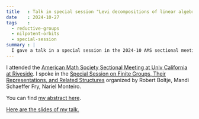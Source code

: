 ```yaml
---
title   : Talk in special session "Levi decompositions of linear algebraic groups"
date    : 2024-10-27
tags    :
  - reductive-groups
  - nilpotent-orbits
  - special-session
summary : |
  I gave a talk in a special session in the 2024-10 AMS sectional meeting at UC Riverside 
---
```




I attended the [American Math Society Sectional Meeting at Univ
California at
Riveside](https://www.ams.org/meetings/sectional/2304_program.html).
I spoke in the [Special Session on Finite Groups, Their
Representations, and Related
Structures](https://www.ams.org/meetings/sectional/2304_program_ss6.html#title)
organized by Robert Boltje, Mandi Schaeffer Fry, Nariel Monteiro.

You can find [my abstract
here](https://meetings.ams.org/math/fall2024w/meetingapp.cgi/Paper/40156).

[Here are the slides of my
talk.](../assets/slides/2024-10--Riverside--presentation.pdf)

